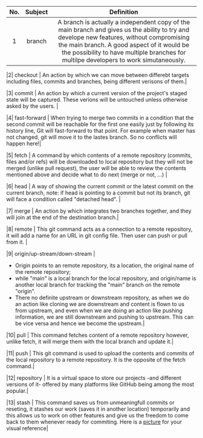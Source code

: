 |No.| Subject        | Definition   |
|:-------------:| :-------------: |:-------------:|
|1| branch        |A branch is actually a independent copy of the main branch and gives us the ability to try and develope new features, without compromising the main branch. A good aspect of it would be the possibility to have multiple branches for multilpe developers to work simutaneously.|

|2| checkout      |
An action by which we can move between differebt targets including files, commits and branches, being different verisons of them.|

|3| commit        |
An action by which a current version of the project's staged state will be captured. These verions will be untouched unless otherwise asked by the users.      |

|4| fast-forward  |
When trying to merge two commits in a condition that the second commit will be reachable for the first one easily just by following its history line, Git will fast-forward to that point. For example when master has not changed, git will move it to the lastes branch. So no conflicts will happen here!|

|5| fetch     |
A command by which contents of a remote repository (commits, files and/or refs) will be downloaded to local repository but they will not be merged (unlike pull request), the user will be able to review the contents mentioned above and decide what to do next (merge or not, ...) |

|6| head |
A way of showing the current commit or the latest commit on the current branch, note: if head is pointing to a commit but not its branch, git will face a condition called "detached head". |

|7| merge    |
An action by which integrates two branches together, and they will join at the end of the destination branch.|

|8| remote     |
This git command acts as a connection to a remote repository, it will add a name for an URL in git config file. Then user can push or pull from it. |

|9| origin/up-stream/down-stream |
* Origin points to an remote repository, its a location, the original name of the remote repository;
* while "main" is a local branch for the local repository, and origin/name is another local branch for tracking the "main" branch on the remote "origin".
* There no definite upstream or downstream repository, as when we do an action like cloning we are downstream and content is flown to us from upstream, and even when we are doing an action like pushing information, we are still downstream and pushing to upstream. This can be vice versa and hence we become the upstream.|

|10| pull      |
This command fetches content of a remote repository however, unlike fetch, it will merge them with the local branch and update it.|

|11| push     |
This git command is used to upload the contents and commits of the local repository to a remote repository. It is the opposite of the fetch command.|

|12| repository |
It is a virtual space to store our projects -and different versions of it- offered by many platforms like GitHub being among the most popular.|

|13| stash      |
This command saves us from unmeaningfull commits or reseting, it stashes our work (saves it in another location) temporarily and this allows us to work on other features and give us the freedom to come back to them whenever ready for commiting.
Here is a 
[picture](https://cms-assets.tutsplus.com/cdn-cgi/image/width=600/uploads/users/585/posts/22988/image/git-stash-stashing-changes.png "picturing stash (a little fun: you just discovered an Easter Egg by hovering over this link, your prize? go out for a drink, it's on me, and if you come visit me, there shall be another round!)")
for your visual reference|

    
    
   
    
    
    
    
    
    
    
    
    
    

